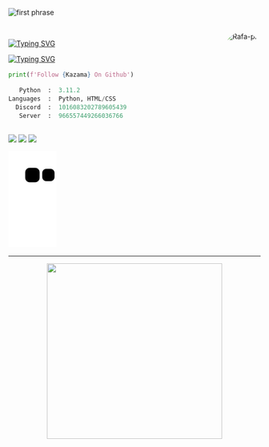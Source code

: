 ![first phrase](https://readme-typing-svg.demolab.com?font=Fira+Code&pause=1000&color=F7D63B&background=59FFE700&height=30&lines=%3E+Learn+computer+development...+%3C)
<div align="center">
  <a href="https://github.com/KazamaOnGithub">
  <a href="https://komarev.com/ghpvc/?username=KazamaOnGithub">
</div>
<div style="display: inline_block"><br>
  <img align="right" alt="Rafa-pic" height="150" style="border-radius:50px;" src="https://media.discordapp.net/attachments/1004727452934864928/1076109872426401952/25231.png">
</div>

![Typing SVG](https://readme-typing-svg.demolab.com?font=Fira+Code&weight=50&size=15&pause=1000&color=F7A733&background=59FFE700&repeat=false&height=20&lines=User%3A+KazamaOnGithub+..........+Pass%3A+Azerty123!)

![Typing SVG](https://readme-typing-svg.demolab.com?font=Fira+Code&weight=50&size=15&pause=1000&color=6FF71E&background=59FFE700&vCenter=true&repeat=false&height=20&lines=Connecting+successfully!)

```python
print(f'Follow {Kazama} On Github')
```

```python
   Python  :  3.11.2
Languages  :  Python, HTML/CSS
  Discord  :  1016083202789605439
   Server  :  966557449266036766
```

  ##
 
<div> 
  <a href="lien_soon" target="_blank"><img src="https://img.shields.io/badge/Youtube-channel-red" target="_blank"></a>
 <a href="https://discord.gg/sevenshop" target="_blank"><img src="https://img.shields.io/badge/Discord-server-informational" target="_blank"></a>
 <a href="https://t.me/kazamaXfantanyl" target="_blank"><img src="https://img.shields.io/badge/Telegram-click%20us-blue" target="_blank"></a>
  
 
  ![Snake animation](https://github.com/rafaballerini/rafaballerini/blob/output/github-contribution-grid-snake.svg)
 
</div>

-----

<p align="center">
<img src="https://cdn.discordapp.com/attachments/1079338601319501874/1079800808436154459/Nouveau_projet.png", width="350", height="350">
</p>
